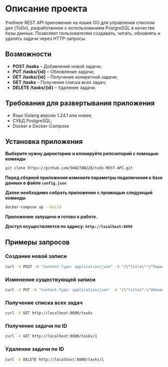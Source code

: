 # Описание проекта
Учебное REST API приложение на языке GO для управления списком дел (ToDo), разработанное с использованием PostgreSQL в качестве базы данных. Позволяет пользователям создавать, читать, обновлять и удалять задачи через HTTP-запросы.

## Возможности
- **POST /tasks** – Добавление новой задачи;
- **PUT /tasks/{id}** – Обновление задачи;
- **GET /tasks/{id}** – Получение конкретной задачи;
- **GET /tasks** – Получение списка всех задач;
- **DELETE /tasks/{id}** – Удаление задачи.

## Требования для развертывания приложения

- Язык Golang версии 1.24.1 или новее;
- СУБД PostgreSQL;
- Docker и Docker-Compose

## Установка приложения

**Выберите нужну директорию и клонируйте репозиторий с помощью команды**

   ```sh
   git clone https://github.com/SHAITAN228/todo-REST-API.git
   ```
**Перед сборкой приложения измените параметры подключения к базе данных в файле `config.json`**


**Далее необходимо собрать приложение с промощью следующей команды**

   ```sh
   docker-compose up --build
   ```

**Приложение запущено и готово к работе.** 

**Доступ осуществляется по адресу: `http://localhost:8080`**


## Примеры запросов


### Создание новой записи
```sh
curl -X POST -H "Content-Type: application/json" -d "{\"title\":\"Первая задача\",\"content\":\"Описание задачи\",\"completed\":false}" http://localhost:8080/tasks
```


### Изменение существующей записи
```sh
curl -X PUT -H "Content-Type: application/json" -d "{\"title\":\"Обновленная задача\",\"content\":\"Измененное описание\",\"completed\":true}" http://localhost:8000/tasks/123
```

### Получение списка всех задач
```sh
curl -X GET http://localhost:8080/tasks
```


### Получение задачи по ID
```sh
curl -X GET http://localhost:8080/tasks/1
```

### Удаление задачи по ID

```sh
curl -X DELETE http://localhost:8080/tasks/1
```








